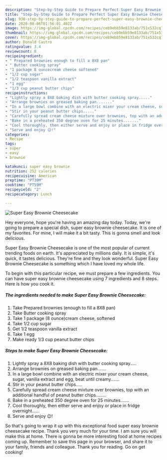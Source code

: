 ```yaml
---
description: "Step-by-Step Guide to Prepare Perfect Super Easy Brownie Cheesecake"
title: "Step-by-Step Guide to Prepare Perfect Super Easy Brownie Cheesecake"
slug: 938-step-by-step-guide-to-prepare-perfect-super-easy-brownie-cheesecake
date: 2020-08-06T01:56:01.402Z
image: https://img-global.cpcdn.com/recipes/ceb9ebb59e8133ab/751x532cq70/super-easy-brownie-cheesecake-recipe-main-photo.jpg
thumbnail: https://img-global.cpcdn.com/recipes/ceb9ebb59e8133ab/751x532cq70/super-easy-brownie-cheesecake-recipe-main-photo.jpg
cover: https://img-global.cpcdn.com/recipes/ceb9ebb59e8133ab/751x532cq70/super-easy-brownie-cheesecake-recipe-main-photo.jpg
author: Donald Castro
ratingvalue: 3.4
reviewcount: 8
recipeingredient:
- " Prepared brownies enough to fill a 8X8 pan"
- " Butter cooking spray"
- "1 package 8 ouncecream cheese softened"
- "1/2 cup sugar"
- "1/2 teaspoon vanilla extract"
- "1 egg"
- "1/3 cup peanut butter chips"
recipeinstructions:
- "Lightly spray a 8X8 baking dish with butter cooking spray....."
- "Arrange brownies on greased baking pan......."
- "In a large bowl combine with an electric mixer your cream cheese, sugar, vanilla extract and egg, beat until creamy......."
- "Stir in your peanut butter chips....."
- "Carefully spread cream cheese mixture over brownies, top with an additional handful of peanut butter chips........"
- "Bake in a preheated 350 degree oven for 25 minutes......."
- "Cool thoroughly, then either serve and enjoy or place in fridge overnight......"
- "Serve and enjoy 😉!"
categories:
- Recipe
tags:
- super
- easy
- brownie

katakunci: super easy brownie 
nutrition: 252 calories
recipecuisine: American
preptime: "PT30M"
cooktime: "PT59M"
recipeyield: "2"
recipecategory: Lunch

---
```



![Super Easy Brownie Cheesecake](https://img-global.cpcdn.com/recipes/ceb9ebb59e8133ab/751x532cq70/super-easy-brownie-cheesecake-recipe-main-photo.jpg)

Hey everyone, hope you're having an amazing day today. Today, we're going to prepare a special dish, super easy brownie cheesecake. It is one of my favorites. For mine, I will make it a bit tasty. This is gonna smell and look delicious.

Super Easy Brownie Cheesecake is one of the most popular of current trending foods on earth. It's appreciated by millions daily. It is simple, it's quick, it tastes delicious. They're fine and they look wonderful. Super Easy Brownie Cheesecake is something which I have loved my whole life.




To begin with this particular recipe, we must prepare a few ingredients. You can have super easy brownie cheesecake using 7 ingredients and 8 steps. Here is how you cook it.

<!--inarticleads1-->

##### The ingredients needed to make Super Easy Brownie Cheesecake:

1. Take  Prepared brownies (enough to fill a 8X8 pan)
1. Take  Butter cooking spray
1. Take 1 package (8 ounce)cream cheese, softened
1. Take 1/2 cup sugar
1. Get 1/2 teaspoon vanilla extract
1. Take 1 egg
1. Make ready 1/3 cup peanut butter chips




<!--inarticleads2-->

##### Steps to make Super Easy Brownie Cheesecake:

1. Lightly spray a 8X8 baking dish with butter cooking spray.....
1. Arrange brownies on greased baking pan.......
1. In a large bowl combine with an electric mixer your cream cheese, sugar, vanilla extract and egg, beat until creamy.......
1. Stir in your peanut butter chips.....
1. Carefully spread cream cheese mixture over brownies, top with an additional handful of peanut butter chips........
1. Bake in a preheated 350 degree oven for 25 minutes.......
1. Cool thoroughly, then either serve and enjoy or place in fridge overnight......
1. Serve and enjoy 😉!




So that's going to wrap it up with this exceptional food super easy brownie cheesecake recipe. Thank you very much for your time. I am sure you will make this at home. There is gonna be more interesting food at home recipes coming up. Remember to save this page in your browser, and share it to your family, friends and colleague. Thank you for reading. Go on get cooking!
